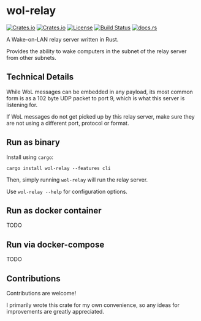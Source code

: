 # wol-relay

[![Crates.io](https://img.shields.io/crates/v/wol-relay)](https://crates.io/crates/wol-relay)
[![Crates.io](https://img.shields.io/crates/d/wol-relay)](https://crates.io/crates/wol-relay)
[![License](https://img.shields.io/crates/l/wol-relay)](https://github.com/Finomnis/wol-relay/blob/main/LICENSE-MIT)
[![Build Status](https://img.shields.io/github/actions/workflow/status/Finomnis/wol-relay/ci.yml?branch=main)](https://github.com/Finomnis/wol-relay/actions/workflows/ci.yml?query=branch%3Amain)
[![docs.rs](https://img.shields.io/docsrs/wol-relay)](https://docs.rs/wol-relay)

A Wake-on-LAN relay server written in Rust.

Provides the ability to wake computers in the subnet of the relay server from other subnets.

## Technical Details

While WoL messages can be embedded in any payload, its most common form is as a 102 byte UDP packet to port 9, which is what this server is listening for.

If WoL messages do not get picked up by this relay server, make sure they are not using a different port, protocol or format.


## Run as binary

Install using `cargo`:
```
cargo install wol-relay --features cli
```

Then, simply running `wol-relay` will run the relay server.

Use `wol-relay --help` for configuration options.


## Run as docker container

TODO

## Run via docker-compose

TODO


## Contributions

Contributions are welcome!

I primarily wrote this crate for my own convenience, so any ideas for improvements are
greatly appreciated.
